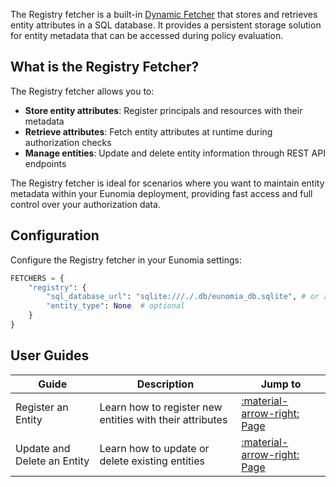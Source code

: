 The Registry fetcher is a built-in [Dynamic Fetcher](../index.md) that stores and retrieves entity attributes in a SQL database. It provides a persistent storage solution for entity metadata that can be accessed during policy evaluation.

## What is the Registry Fetcher?

The Registry fetcher allows you to:

- **Store entity attributes**: Register principals and resources with their metadata
- **Retrieve attributes**: Fetch entity attributes at runtime during authorization checks
- **Manage entities**: Update and delete entity information through REST API endpoints

The Registry fetcher is ideal for scenarios where you want to maintain entity metadata within your Eunomia deployment, providing fast access and full control over your authorization data.

## Configuration

Configure the Registry fetcher in your Eunomia settings:

```python
FETCHERS = {
    "registry": {
        "sql_database_url": "sqlite:///./.db/eunomia_db.sqlite", # or any other SQL database URL
        "entity_type": None  # optional
    }
}
```

## User Guides

| Guide                       | Description                                              | Jump to                                                  |
| --------------------------- | -------------------------------------------------------- | -------------------------------------------------------- |
| Register an Entity          | Learn how to register new entities with their attributes | [:material-arrow-right: Page](register_entities.md)      |
| Update and Delete an Entity | Learn how to update or delete existing entities          | [:material-arrow-right: Page](update_delete_entities.md) |
